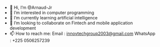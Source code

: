 - 👋 Hi, I’m @Arnaud-Jr
- 👀 I’m interested in computer programming
- 🌱 I’m currently learning artificial intelligence
- 💞️ I’m looking to collaborate on Fintech and mobile application development
- 📫 How to reach me: Email : innovtechgroup2003@gmail.com
                      WhatsApp : +225 0506257239

<!---
Arnaud-Jr/Arnaud-Jr is a ✨ special ✨ repository because its `README.md` (this file) appears on your GitHub profile.
You can click the Preview link to take a look at your changes.
--->
